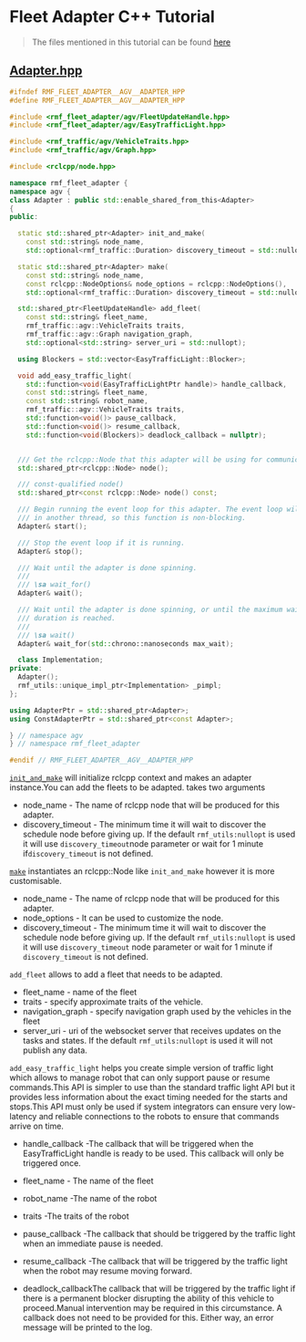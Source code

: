 # Fleet Adapter C++ Tutorial

> The files mentioned in this tutorial can be found [here](https://github.com/open-rmf/rmf_ros2/tree/main/rmf_fleet_adapter/include/rmf_fleet_adapter/agv)

## [Adapter.hpp](https://github.com/open-rmf/rmf_ros2/blob/main/rmf_fleet_adapter/include/rmf_fleet_adapter/agv/Adapter.hpp)

```cpp
#ifndef RMF_FLEET_ADAPTER__AGV__ADAPTER_HPP
#define RMF_FLEET_ADAPTER__AGV__ADAPTER_HPP

#include <rmf_fleet_adapter/agv/FleetUpdateHandle.hpp>
#include <rmf_fleet_adapter/agv/EasyTrafficLight.hpp>

#include <rmf_traffic/agv/VehicleTraits.hpp>
#include <rmf_traffic/agv/Graph.hpp>

#include <rclcpp/node.hpp>

namespace rmf_fleet_adapter {
namespace agv {
class Adapter : public std::enable_shared_from_this<Adapter>
{
public:

  static std::shared_ptr<Adapter> init_and_make(
    const std::string& node_name,
    std::optional<rmf_traffic::Duration> discovery_timeout = std::nullopt);

  static std::shared_ptr<Adapter> make(
    const std::string& node_name,
    const rclcpp::NodeOptions& node_options = rclcpp::NodeOptions(),
    std::optional<rmf_traffic::Duration> discovery_timeout = std::nullopt);

  std::shared_ptr<FleetUpdateHandle> add_fleet(
    const std::string& fleet_name,
    rmf_traffic::agv::VehicleTraits traits,
    rmf_traffic::agv::Graph navigation_graph,
    std::optional<std::string> server_uri = std::nullopt);

  using Blockers = std::vector<EasyTrafficLight::Blocker>;

  void add_easy_traffic_light(
    std::function<void(EasyTrafficLightPtr handle)> handle_callback,
    const std::string& fleet_name,
    const std::string& robot_name,
    rmf_traffic::agv::VehicleTraits traits,
    std::function<void()> pause_callback,
    std::function<void()> resume_callback,
    std::function<void(Blockers)> deadlock_callback = nullptr);


  /// Get the rclcpp::Node that this adapter will be using for communication.
  std::shared_ptr<rclcpp::Node> node();

  /// const-qualified node()
  std::shared_ptr<const rclcpp::Node> node() const;

  /// Begin running the event loop for this adapter. The event loop will operate
  /// in another thread, so this function is non-blocking.
  Adapter& start();

  /// Stop the event loop if it is running.
  Adapter& stop();

  /// Wait until the adapter is done spinning.
  ///
  /// \sa wait_for()
  Adapter& wait();

  /// Wait until the adapter is done spinning, or until the maximum wait time
  /// duration is reached.
  ///
  /// \sa wait()
  Adapter& wait_for(std::chrono::nanoseconds max_wait);

  class Implementation;
private:
  Adapter();
  rmf_utils::unique_impl_ptr<Implementation> _pimpl;
};

using AdapterPtr = std::shared_ptr<Adapter>;
using ConstAdapterPtr = std::shared_ptr<const Adapter>;

} // namespace agv
} // namespace rmf_fleet_adapter

#endif // RMF_FLEET_ADAPTER__AGV__ADAPTER_HPP

```

[`init_and_make`](https://github.com/open-rmf/rmf_ros2/blob/main/rmf_fleet_adapter/include/rmf_fleet_adapter/agv/Adapter.hpp#L51) will initialize rclcpp context and makes an adapter instance.You can add the fleets to be adapted.
takes two arguments

- node_name - The name of rclcpp node that will be produced for this adapter.
- discovery_timeout - The minimum time it will wait to discover the schedule node before giving up. If the default `rmf_utils:nullopt` is used it will use `discovery_timeout`node parameter or wait for 1 minute if`discovery_timeout` is not defined.

[`make`](https://github.com/open-rmf/rmf_ros2/blob/main/rmf_fleet_adapter/include/rmf_fleet_adapter/agv/Adapter.hpp#L75) instantiates an rclcpp::Node like `init_and_make` however it is more customisable.

- node_name - The name of rclcpp node that will be produced for this adapter.
- node_options - It can be used to customize the node.
- discovery_timeout - The minimum time it will wait to discover the schedule node before giving up. If the default `rmf_utils:nullopt` is used it will use `discovery_timeout` node parameter or wait for 1 minute if `discovery_timeout` is not defined.

`add_fleet` allows to add a fleet that needs to be adapted.

- fleet_name - name of the fleet
- traits - specify approximate traits of the vehicle.
- navigation_graph - specify navigation graph used by the vehicles in the fleet
- server_uri - uri of the websocket server that receives updates on the tasks and states. If the default `rmf_utils:nullopt` is used it will not publish any data.

`add_easy_traffic_light` helps you create simple version of traffic light which allows to manage robot that can only support pause or resume commands.This API is simpler to use than the standard traffic light API but it provides less information about the exact timing needed for the starts and stops.This API must only be used if system integrators can ensure very low-latency and reliable connections to the robots to ensure that commands arrive on time.

- handle_callback -The callback that will be triggered when the EasyTrafficLight handle is ready to be used. This callback will only be triggered once.

- fleet_name - The name of the fleet

- robot_name -The name of the robot

- traits -The traits of the robot

- pause_callback -The callback that should be triggered by the traffic light when an immediate pause is needed.

- resume_callback -The callback that will be triggered by the traffic light when the robot may resume moving forward.

- deadlock_callbackThe callback that will be triggered by the traffic light if there is a permanent blocker disrupting the ability of this vehicle to proceed.Manual intervention may be required in this circumstance. A callback does not need to be provided for this. Either way, an error message will be printed to the log.
